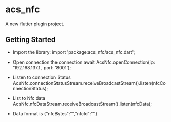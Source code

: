 # acs_nfc

A new flutter plugin project.

## Getting Started

- Import the library:
import 'package:acs_nfc/acs_nfc.dart';

- Open connection the connection
    await AcsNfc.openConnection(ip: '192.168.137.1', port: '8001');

- Listen to connection Status
    AcsNfc.connectionStatusStream.receiveBroadcastStream().listen(nfcConnectionStatus);

- List to Nfc data
    AcsNfc.nfcDataStream.receiveBroadcastStream().listen(nfcData);
    
- Data format is {"nfcBytes":"","nfcId":""}